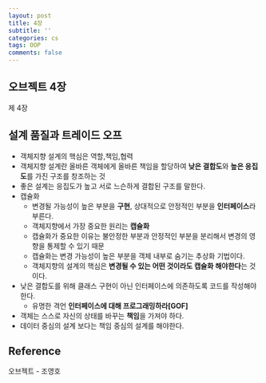 ```yaml
---
layout: post
title: 4장
subtitle: ''
categories: cs
tags: OOP
comments: false
---
```


## 오브젝트 4장

제 4장

## 설계 품질과 트레이드 오프

- 객체지향 설계의 핵심은 역할,책임,협력
- 객체지향 설계란 올바른 객체에게 올바른 책임을 할당하여 **낮은 결합도**와 **높은 응집도**를 가진 구조를 창조하는 것
- 좋은 설계는 응집도가 높고 서로 느슨하게 결합된 구조를 말한다.
- 캡슐화
  - 변경될 가능성이 높은 부분을 **구현**, 상대적으로 안정적인 부분을 **인터페이스**라 부른다.
  - 객체지향에서 가장 중요한 원리는 **캡슐화**
  - 캡슐화가 중요한 이유는 불안정한 부분과 안정적인 부분을 분리해서 변경의 영향을 통제할 수 있기 때문
  - 캡슐화는 변경 가능성이 높은 부분을 객체 내부로 숨기는 추상화 기법이다.
  - 객체지향의 설계의 핵심은 **변경될 수 있는 어떤 것이라도 캡슐화 해야한다**는 것이다.
- 낮은 결합도를 위해 클래스 구현이 아닌 인터페이스에 의존하도록 코드를 작성해야 한다.
  - 유명한 격언 **인터페이스에 대해 프로그래밍하라[GOF]**
- 객체는 스스로 자신의 상태를 바꾸는 **책임**을 가져야 하다.
- 데이터 중심의 설계 보다는 책임 중심의 설계를 해야한다.

## Reference

오브젝트 - 조영호
